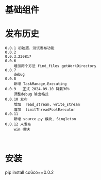 # 基础组件

# 发布历史

```
0.0.1 初始版，测试发布功能
0.0.2
0.0.3.230817
0.0.6
    增加两个方法 find_files getWorkDirectory
0.0.7
    debug
0.0.8
    新增 TaskManage,Executing
0.0.9   正式 2024-09-10 降薪30%
    调整debug 输出格式
0.0.10 发布
    增加  read_stream, write_stream
    增加  limitThreadPoolExecutor
0.0.11
    新增 source.py 模块, Singleton
0.0.12 未发布
    win 模块



```

# 安装

pip install co6co==0.0.2
